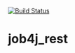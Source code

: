 [![Build Status](https://travis-ci.org/alexey-belov1/job4j_rest.svg?branch=master)](https://travis-ci.org/alexey-belov1/job4j_rest)

# job4j_rest